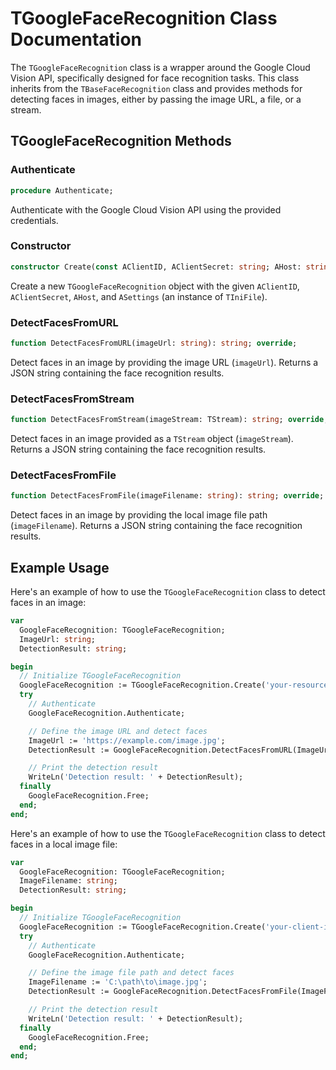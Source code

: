 # TGoogleFaceRecognition Class Documentation

The `TGoogleFaceRecognition` class is a wrapper around the Google Cloud Vision API, specifically designed for face recognition tasks. This class inherits from the `TBaseFaceRecognition` class and provides methods for detecting faces in images, either by passing the image URL, a file, or a stream.

## TGoogleFaceRecognition Methods

### Authenticate

```pascal
procedure Authenticate;
```

Authenticate with the Google Cloud Vision API using the provided credentials.

### Constructor

```pascal
constructor Create(const AClientID, AClientSecret: string; AHost: string; ASettings : TIniFile);
```

Create a new `TGoogleFaceRecognition` object with the given `AClientID`, `AClientSecret`, `AHost`, and `ASettings` (an instance of `TIniFile`).

### DetectFacesFromURL

```pascal
function DetectFacesFromURL(imageUrl: string): string; override;
```

Detect faces in an image by providing the image URL (`imageUrl`). Returns a JSON string containing the face recognition results.

### DetectFacesFromStream

```pascal
function DetectFacesFromStream(imageStream: TStream): string; override;
```

Detect faces in an image provided as a `TStream` object (`imageStream`). Returns a JSON string containing the face recognition results.

### DetectFacesFromFile

```pascal
function DetectFacesFromFile(imageFilename: string): string; override;
```

Detect faces in an image by providing the local image file path (`imageFilename`). Returns a JSON string containing the face recognition results.

## Example Usage

Here's an example of how to use the `TGoogleFaceRecognition` class to detect faces in an image:

```pascal
var
  GoogleFaceRecognition: TGoogleFaceRecognition;
  ImageUrl: string;
  DetectionResult: string;

begin
  // Initialize TGoogleFaceRecognition
  GoogleFaceRecognition := TGoogleFaceRecognition.Create('your-resource-key', 'your-secret-key', 'your-host', YourSettings);
  try
    // Authenticate
    GoogleFaceRecognition.Authenticate;

    // Define the image URL and detect faces
    ImageUrl := 'https://example.com/image.jpg';
    DetectionResult := GoogleFaceRecognition.DetectFacesFromURL(ImageUrl);

    // Print the detection result
    WriteLn('Detection result: ' + DetectionResult);
  finally
    GoogleFaceRecognition.Free;
  end;
end;
```

Here's an example of how to use the `TGoogleFaceRecognition` class to detect faces in a local image file:

```pascal
var
  GoogleFaceRecognition: TGoogleFaceRecognition;
  ImageFilename: string;
  DetectionResult: string;

begin
  // Initialize TGoogleFaceRecognition
  GoogleFaceRecognition := TGoogleFaceRecognition.Create('your-client-id', 'your-client-secret', 'your-host', YourSettings);
  try
    // Authenticate
    GoogleFaceRecognition.Authenticate;

    // Define the image file path and detect faces
    ImageFilename := 'C:\path\to\image.jpg';
    DetectionResult := GoogleFaceRecognition.DetectFacesFromFile(ImageFilename);

    // Print the detection result
    WriteLn('Detection result: ' + DetectionResult);
  finally
    GoogleFaceRecognition.Free;
  end;
end;
```